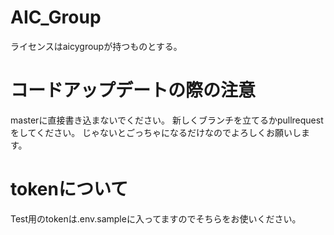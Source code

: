 # AIC_Group
ライセンスはaicygroupが持つものとする。

# コードアップデートの際の注意
masterに直接書き込まないでください。
新しくブランチを立てるかpullrequestをしてください。
じゃないとごっちゃになるだけなのでよろしくお願いします。

# tokenについて
Test用のtokenは.env.sampleに入ってますのでそちらをお使いください。

